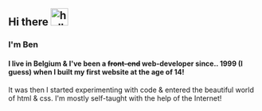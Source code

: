 ## Hi there <img src="https://github.com/samfromaway/samfromaway/blob/master/.github/images/fire.gif?raw=true" alt="hello" width="35" height="35"/>

### I'm Ben

#### I live in Belgium & I've been a <del>front-end</del> web-developer since.. 1999 (I guess) when I built my first website at the age of 14!

It was then I started experimenting with code & entered the beautiful world of html & css. I'm mostly self-taught with the help of the Internet!

<!--
My big passion has always been "building websites", I've seen a major shift in web-development over the last years.
I've lived through the "revolution" of tables, floats, flexbox,... There's not a day that goes by where I don't discover a really awesome magnificant website, it's then I can't help but right click & start inspecting how it works!


**benvanlooy/benvanlooy** is a ✨ _special_ ✨ repository because its `README.md` (this file) appears on your GitHub profile.

Here are some ideas to get you started:

- 🔭 I’m currently working on ...
- 🌱 I’m currently learning ...
- 👯 I’m looking to collaborate on ...
- 🤔 I’m looking for help with ...
- 💬 Ask me about ...
- 📫 How to reach me: ...
- 😄 Pronouns: ...
- ⚡ Fun fact: ...
-->
